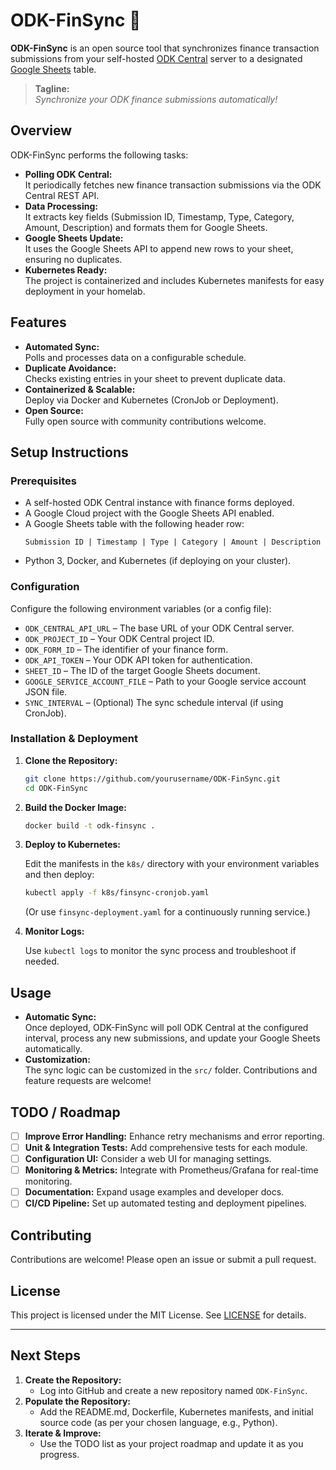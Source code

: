# ODK-FinSync 🚀

**ODK-FinSync** is an open source tool that synchronizes finance transaction submissions from your self-hosted [ODK Central](https://odkcentral.docs.opendatakit.org/) server to a designated [Google Sheets](https://www.google.com/sheets/about/) table.

> **Tagline:**  
> *Synchronize your ODK finance submissions automatically!*

## Overview

ODK-FinSync performs the following tasks:
- **Polling ODK Central:**  
  It periodically fetches new finance transaction submissions via the ODK Central REST API.
- **Data Processing:**  
  It extracts key fields (Submission ID, Timestamp, Type, Category, Amount, Description) and formats them for Google Sheets.
- **Google Sheets Update:**  
  It uses the Google Sheets API to append new rows to your sheet, ensuring no duplicates.
- **Kubernetes Ready:**  
  The project is containerized and includes Kubernetes manifests for easy deployment in your homelab.

## Features

- **Automated Sync:**  
  Polls and processes data on a configurable schedule.
- **Duplicate Avoidance:**  
  Checks existing entries in your sheet to prevent duplicate data.
- **Containerized & Scalable:**  
  Deploy via Docker and Kubernetes (CronJob or Deployment).
- **Open Source:**  
  Fully open source with community contributions welcome.

## Setup Instructions

### Prerequisites

- A self-hosted ODK Central instance with finance forms deployed.
- A Google Cloud project with the Google Sheets API enabled.
- A Google Sheets table with the following header row:
  ```
  Submission ID | Timestamp | Type | Category | Amount | Description
  ```
- Python 3, Docker, and Kubernetes (if deploying on your cluster).

### Configuration

Configure the following environment variables (or a config file):

- `ODK_CENTRAL_API_URL` – The base URL of your ODK Central server.
- `ODK_PROJECT_ID` – Your ODK Central project ID.
- `ODK_FORM_ID` – The identifier of your finance form.
- `ODK_API_TOKEN` – Your ODK API token for authentication.
- `SHEET_ID` – The ID of the target Google Sheets document.
- `GOOGLE_SERVICE_ACCOUNT_FILE` – Path to your Google service account JSON file.
- `SYNC_INTERVAL` – (Optional) The sync schedule interval (if using CronJob).

### Installation & Deployment

1. **Clone the Repository:**

   ```bash
   git clone https://github.com/yourusername/ODK-FinSync.git
   cd ODK-FinSync
   ```

2. **Build the Docker Image:**

   ```bash
   docker build -t odk-finsync .
   ```

3. **Deploy to Kubernetes:**

   Edit the manifests in the `k8s/` directory with your environment variables and then deploy:

   ```bash
   kubectl apply -f k8s/finsync-cronjob.yaml
   ```

   (Or use `finsync-deployment.yaml` for a continuously running service.)

4. **Monitor Logs:**

   Use `kubectl logs` to monitor the sync process and troubleshoot if needed.

## Usage

- **Automatic Sync:**  
  Once deployed, ODK-FinSync will poll ODK Central at the configured interval, process any new submissions, and update your Google Sheets automatically.
- **Customization:**  
  The sync logic can be customized in the `src/` folder. Contributions and feature requests are welcome!

## TODO / Roadmap

- [ ] **Improve Error Handling:** Enhance retry mechanisms and error reporting.
- [ ] **Unit & Integration Tests:** Add comprehensive tests for each module.
- [ ] **Configuration UI:** Consider a web UI for managing settings.
- [ ] **Monitoring & Metrics:** Integrate with Prometheus/Grafana for real-time monitoring.
- [ ] **Documentation:** Expand usage examples and developer docs.
- [ ] **CI/CD Pipeline:** Set up automated testing and deployment pipelines.

## Contributing

Contributions are welcome! Please open an issue or submit a pull request.

## License

This project is licensed under the MIT License. See [LICENSE](LICENSE) for details.

---

## Next Steps

1. **Create the Repository:**  
   - Log into GitHub and create a new repository named `ODK-FinSync`.
2. **Populate the Repository:**  
   - Add the README.md, Dockerfile, Kubernetes manifests, and initial source code (as per your chosen language, e.g., Python).
3. **Iterate & Improve:**  
   - Use the TODO list as your project roadmap and update it as you progress.
